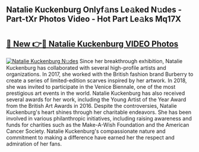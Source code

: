 ## Natalie Kuckenburg Onlyf𝚊ns Le𝚊ked N𝚞des - Part-tXr Photos Video - Hot Part Le𝚊ks Mq17X

# <h2><a href="http://ac29278.deff.icu/?id=Natalie+Kuckenburg">🔗 New 👉🔴 Natalie Kuckenburg VIDEO Photos</a></h2>

[![Natalie Kuckenburg N𝚞des](https://i.imgur.com/rIISA9y.gif)](http://ac29278.deff.icu/?id=Natalie+Kuckenburg)
Since her breakthrough exhibition, Natalie Kuckenburg has collaborated with several high-profile artists and organizations. In 2017, she worked with the British fashion brand Burberry to create a series of limited-edition scarves inspired by her artwork. In 2018, she was invited to participate in the Venice Biennale, one of the most prestigious art events in the world. Natalie Kuckenburg has also received several awards for her work, including the Young Artist of the Year Award from the British Art Awards in 2016. Despite the controversies, Natalie Kuckenburg's heart shines through her charitable endeavors. She has been involved in various philanthropic initiatives, including raising awareness and funds for charities such as the Make-A-Wish Foundation and the American Cancer Society. Natalie Kuckenburg's compassionate nature and commitment to making a difference have earned her the respect and admiration of her fans.
